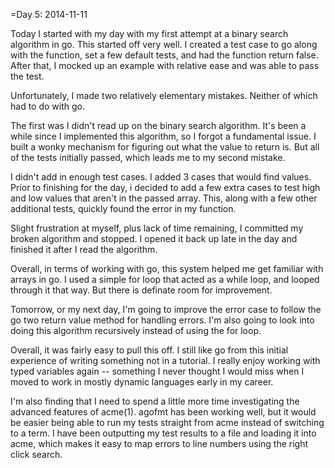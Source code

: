 =Day  5:  2014-11-11

Today I started with my day with my first attempt at a binary search algorithm in go. This started off very well. I created a test case to go along with the function, set a few default tests, and had the function return false. After that, I mocked up an example with relative ease and was able to pass the test.

Unfortunately, I made two relatively elementary mistakes. Neither of which had to do with go.

The first was I didn't read up on the binary search algorithm. It's been a while since I implemented this algorithm, so I forgot a fundamental issue. I built a wonky mechanism for figuring out what the value to return is. But all of the tests initially passed, which leads me to my second mistake.

I didn't add in enough test cases. I added 3 cases that would find values. Prior to finishing for the day, i decided to add a few extra cases to test high and low values that aren't in the passed array. This, along with a few other additional tests, quickly found the error in my function.

Slight frustration at myself, plus lack of time remaining, I committed my broken algorithm and stopped. I opened it back up late in the day and finished it after I read the algorithm.

Overall, in terms of working with go, this system helped me get familiar with arrays in go. I used a simple for loop that acted as a while loop, and looped through it that way. But there is definate room for improvement.

Tomorrow, or my next day, I'm going to improve the error case to follow the go two return value method for handling errors. I'm also going to look into doing this algorithm recursively instead of using the for loop.

Overall, it was fairly easy to pull this off. I still like go from this initial experience of writing something not in a tutorial. I really enjoy working with typed variables again -- something I never thought I would miss when I moved to work in mostly dynamic languages early in my career.

I'm also finding that I need to spend a little more time investigating the advanced features of acme(1). agofmt has been working well, but it would be easier being able to run my tests straight from acme instead of switching to a term. I have been outputting my test results to a file and loading it into acme, which makes it easy to map errors to line numbers using the right click search.